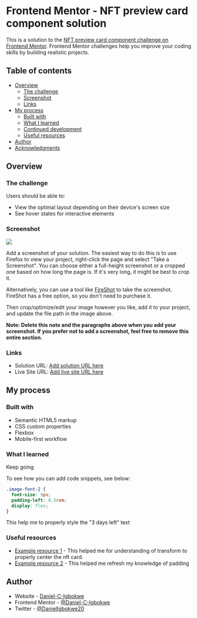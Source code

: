 # Frontend Mentor - NFT preview card component solution

This is a solution to the [NFT preview card component challenge on Frontend Mentor](https://www.frontendmentor.io/challenges/nft-preview-card-component-SbdUL_w0U). Frontend Mentor challenges help you improve your coding skills by building realistic projects. 

## Table of contents

- [Overview](#overview)
  - [The challenge](#the-challenge)
  - [Screenshot](#screenshot)
  - [Links](#links)
- [My process](#my-process)
  - [Built with](#built-with)
  - [What I learned](#what-i-learned)
  - [Continued development](#continued-development)
  - [Useful resources](#useful-resources)
- [Author](#author)
- [Acknowledgments](#acknowledgments)



## Overview

### The challenge

Users should be able to:

- View the optimal layout depending on their device's screen size
- See hover states for interactive elements

### Screenshot

![](./screenshot.jpg)

Add a screenshot of your solution. The easiest way to do this is to use Firefox to view your project, right-click the page and select "Take a Screenshot". You can choose either a full-height screenshot or a cropped one based on how long the page is. If it's very long, it might be best to crop it.

Alternatively, you can use a tool like [FireShot](https://getfireshot.com/) to take the screenshot. FireShot has a free option, so you don't need to purchase it. 

Then crop/optimize/edit your image however you like, add it to your project, and update the file path in the image above.

**Note: Delete this note and the paragraphs above when you add your screenshot. If you prefer not to add a screenshot, feel free to remove this entire section.**

### Links

- Solution URL: [Add solution URL here](https://your-solution-url.com)
- Live Site URL: [Add live site URL here](https://your-live-site-url.com)

## My process

### Built with

- Semantic HTML5 markup
- CSS custom properties
- Flexbox
- Mobile-first workflow



### What I learned

Keep going

To see how you can add code snippets, see below:

```css
.image-font-2 {
  font-size: 9px;
  padding-left: 0.5rem;
  display: flex;
}
```

This help me to properly style the "3 days left" text

### Useful resources

- [Example resource 1](https://developer.mozilla.org/en-US/docs/Web/CSS/transform) - This helped me for understanding of transform to properly center the nft card. 
- [Example resource 2](https://www.w3schools.com/css/css_padding.asp) - This helped me refresh my knowledge of padding


## Author

- Website - [Daniel-C-Igbokwe](https://github.com/Daniel-C-Igbokwe)
- Frontend Mentor - [@Daniel-C-Igbokwe](https://www.frontendmentor.io/profile/Daniel-C-Igbokwe)
- Twitter - [@DanielIgbokwe20](https://x.com/DanielIgbokwe20)

